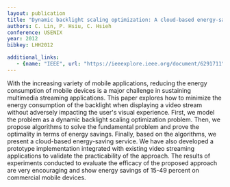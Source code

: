```yaml
---
layout: publication
title: "Dynamic backlight scaling optimization: A cloud-based energy-saving service for mobile streaming applications"
authors: C. Lin, P. Hsiu, C. Hsieh
conference: USENIX
year: 2012
bibkey: LHH2012

additional_links:
   - {name: "IEEE", url: "https://ieeexplore.ieee.org/document/6291711"}
---
```

With the increasing variety of mobile applications, reducing the energy consumption of mobile devices is a major challenge in sustaining multimedia streaming applications. This paper explores how to minimize the energy consumption of the backlight when displaying a video stream without adversely impacting the user's visual experience. First, we model the problem as a dynamic backlight scaling optimization problem. Then, we propose algorithms to solve the fundamental problem and prove the optimality in terms of energy savings. Finally, based on the algorithms, we present a cloud-based energy-saving service. We have also developed a prototype implementation integrated with existing video streaming applications to validate the practicability of the approach. The results of experiments conducted to evaluate the efficacy of the proposed approach are very encouraging and show energy savings of 15-49 percent on commercial mobile devices.
